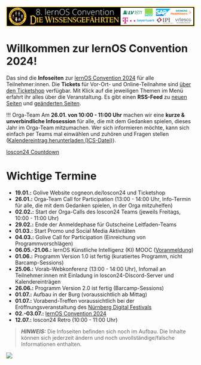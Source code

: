 ![](img/loscon24-key-visual-banner.png)

# Willkommen zur lernOS Convention 2024!

Das sind die **Infoseiten** zur [lernOS Convention 2024](https://cogneon.de/loscon24) für alle Teilnehmer:innen. Die **Tickets** für Vor-Ort- und Online-Teilnahme sind [über den Ticketshop](https://pretix.eu/cogneon/loscon24/) verfügbar. Mit Klick auf die jeweiligen Themen im Menü erfahrt ihr alles über die Veranstaltung. Es gibt einen **RSS-Feed** zu [neuen Seiten](feed_rss_created.xml) und [geänderten Seiten](feed_rss_updated.xml).

!!! Orga-Team
    Am **26.01. von 10:00 - 11:00 Uhr** machen wir eine **kurze & unverbindliche Infosession** für alle, die mit dem Gedanken spielen, dieses Jahr im Orga-Team mitzumachen. Wer sich informieren möchte, kann sich einfach per Teams mal einwählen und zuhören und Fragen stellen ([Kalendereintrag herunterladen (ICS-Datei)](https://cloud.cogneon.de/s/o2Me2w9mR4A5CXn)).

<script src="https://cdn.logwork.com/widget/countdown.js"></script>
<a href="https://logwork.com/countdown-4y9k" class="countdown-timer" data-timezone="Europe/Berlin" data-language="de" data-date="2024-07-02 10:00">loscon24 Countdown</a>

# Wichtige Termine
- **19.01.:** Golive Website cogneon.de/loscon24 und Ticketshop
- **26.01.:** Orga-Team Call for Participation (13:00 - 14:00 Uhr, Info-Termin für alle, die mit dem Gedanken spielen, in der Orga mitzuhelfen)
- **02.02.:** Start der Orga-Calls des loscon24 Teams (jeweils Freitags, 10:00 - 11:00 Uhr)
- **29.02.:** Ende der Anmeldephase für Gutscheine Leitfaden-Teams
- **01.03.:** Start Promo und Social Media Aktivitäten
- **04.03.:** Golive Call for Participation (Einreichung von Programmvorschlägen)
- **06.05.-21.06.:** lernOS Künstliche Intelligenz (KI) MOOC ([Voranmeldung](https://www.meetup.com/de-DE/cogneon/events/297769514/))
- **01.06.:** Programm Version 1.0 ist fertig (kuratiertes Programm, nicht Barcamp-Sessions)
- **25.06.:** Vorab-Webkonferenz (13:00 - 14:00 Uhr), Infomail an Teilnehmer:innen mit Einladung in loscon24-Discord-Server und Kalendereinträgen
- **26.06.:** Programm Version 2.0 ist fertig (Barcamp-Sessions)
- **01.07.:** Aufbau in der Burg (voraussichtlich ab Mittag)
- **01.07.:** Vorabend-Treffen voraussichtlich bei der Eröffnungsveranstaltung des [Nürnberg Digital Festivals](https://nuernberg.digital)
- **02.-03.07.:** [lernOS Convention 2024](https://cogneon.de/loscon24)
- **12.07.:** loscon24 Retro (10:00 - 11:00 Uhr)

> **_HINWEIS:_**  Die Infoseiten befinden sich noch im Aufbau. Die Inhalte können sich jederzeit ändern und noch unvollständige/falsche Informationen enthalten.

![](https://media4.giphy.com/media/Pk9ThuWSq6zIGKQBkB/giphy.gif?cid=ecf05e4735pxa1z6mz3a835k18kn4c1fa7hbdfo7vo6nykop&ep=v1_gifs_search&rid=giphy.gif&ct=g)